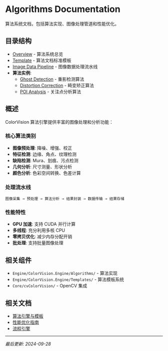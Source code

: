 # Algorithms Documentation

算法系统文档，包括算法实现、图像处理管道和性能优化。

## 目录结构

- [Overview](overview.md) - 算法系统总览
- [Template](_template.md) - 算法文档标准模板
- [Image Data Pipeline](image-data-pipeline.md) - 图像数据处理流水线
- **算法实例**:
  - [Ghost Detection](ghost-detection.md) - 重影检测算法
  - [Distortion Correction](distortion.md) - 畸变矫正算法
  - [POI Analysis](poi-analysis.md) - 关注点分析算法

## 概述

ColorVision 算法引擎提供丰富的图像处理和分析功能：

### 核心算法类别

- **图像预处理**: 降噪、增强、校正
- **特征检测**: 边缘、角点、纹理检测
- **缺陷检测**: Mura、划痕、污点检测
- **几何分析**: 尺寸测量、形状分析
- **颜色分析**: 色彩空间转换、色差计算

### 处理流水线

```
图像采集 → 预处理 → 算法分析 → 结果封装 → 数据传输 → 结果存储
```

### 性能特性

- **GPU 加速**: 支持 CUDA 并行计算
- **多线程**: 充分利用多核 CPU
- **零拷贝优化**: 减少内存分配开销
- **批处理**: 支持批量图像处理

## 相关组件

- `Engine/ColorVision.Engine/Algorithms/` - 算法实现
- `Engine/ColorVision.Engine/Templates/` - 算法模板系统
- `Core/cvColorVision/` - OpenCV 集成

## 相关文档

- [算法引擎与模板](../algorithm-engine-templates/算法引擎与模板.md)
- [性能优化指南](../performance/README.md)
- [流程引擎](../algorithm-engine-templates/flow-engine/流程引擎.md)

---

*最后更新: 2024-09-28*